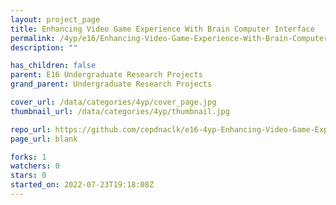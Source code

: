 ```yaml
---
layout: project_page
title: Enhancing Video Game Experience With Brain Computer Interface
permalink: /4yp/e16/Enhancing-Video-Game-Experience-With-Brain-Computer-Interface/
description: ""

has_children: false
parent: E16 Undergraduate Research Projects
grand_parent: Undergraduate Research Projects

cover_url: /data/categories/4yp/cover_page.jpg
thumbnail_url: /data/categories/4yp/thumbnail.jpg

repo_url: https://github.com/cepdnaclk/e16-4yp-Enhancing-Video-Game-Experience-With-Brain-Computer-Interface
page_url: blank

forks: 1
watchers: 0
stars: 0
started_on: 2022-07-23T19:18:08Z
---
```



